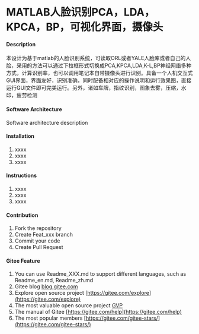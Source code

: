 # MATLAB人脸识别PCA，LDA，KPCA，BP，可视化界面，摄像头

#### Description
本设计为基于matlab的人脸识别系统，可读取ORL或者YALE人脸库或者自己的人脸，采用的方法可以通过下拉框形式切换成PCA,KPCA,LDA,K-L,BP神经网络多种方式，计算识别率，也可以调用笔记本自带摄像头进行识别。具备一个人机交互式GUI界面，界面友好，识别准确，同时配备相对应的操作说明和运行效果图，直接运行GUI文件即可完美运行。另外，诸如车牌，指纹识别，图象去雾，压缩，水印，疲劳检测

#### Software Architecture
Software architecture description

#### Installation

1.  xxxx
2.  xxxx
3.  xxxx

#### Instructions

1.  xxxx
2.  xxxx
3.  xxxx

#### Contribution

1.  Fork the repository
2.  Create Feat_xxx branch
3.  Commit your code
4.  Create Pull Request


#### Gitee Feature

1.  You can use Readme\_XXX.md to support different languages, such as Readme\_en.md, Readme\_zh.md
2.  Gitee blog [blog.gitee.com](https://blog.gitee.com)
3.  Explore open source project [https://gitee.com/explore](https://gitee.com/explore)
4.  The most valuable open source project [GVP](https://gitee.com/gvp)
5.  The manual of Gitee [https://gitee.com/help](https://gitee.com/help)
6.  The most popular members  [https://gitee.com/gitee-stars/](https://gitee.com/gitee-stars/)
